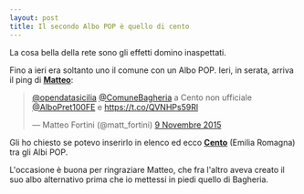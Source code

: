 ```yaml
---
layout: post
title: Il secondo Albo POP è quello di cento
---
```


La cosa bella della rete sono gli effetti domino inaspettati.

Fino a ieri era soltanto uno il comune con un Albo POP. Ieri, in serata, arriva il ping di [**Matteo**](https://twitter.com/matt_fortini):

<blockquote class="twitter-tweet" data-conversation="none" lang="it"><p lang="it" dir="ltr"><a href="https://twitter.com/opendatasicilia">@opendatasicilia</a> <a href="https://twitter.com/ComuneBagheria">@ComuneBagheria</a> a Cento non ufficiale <a href="https://twitter.com/AlboPret100FE">@AlboPret100FE</a> e <a href="https://t.co/QVNHPs59Rl">https://t.co/QVNHPs59Rl</a></p>&mdash; Matteo Fortini (@matt_fortini) <a href="https://twitter.com/matt_fortini/status/663826572940587008">9 Novembre 2015</a></blockquote>
<script async src="//platform.twitter.com/widgets.js" charset="utf-8"></script>

Gli ho chiesto se potevo inserirlo in elenco ed ecco **[Cento](http://aborruso.github.io/albo-pop/comune/cento.html)** (Emilia Romagna) tra gli Albi POP.

L'occasione è buona per ringraziare Matteo, che fra l'altro aveva creato il suo albo alternativo prima che io mettessi in piedi quello di Bagheria.